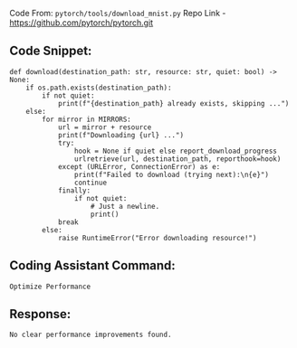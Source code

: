 Code From: `pytorch/tools/download_mnist.py` 
Repo Link - https://github.com/pytorch/pytorch.git


## Code Snippet:

```
def download(destination_path: str, resource: str, quiet: bool) -> None:
    if os.path.exists(destination_path):
        if not quiet:
            print(f"{destination_path} already exists, skipping ...")
    else:
        for mirror in MIRRORS:
            url = mirror + resource
            print(f"Downloading {url} ...")
            try:
                hook = None if quiet else report_download_progress
                urlretrieve(url, destination_path, reporthook=hook)
            except (URLError, ConnectionError) as e:
                print(f"Failed to download (trying next):\n{e}")
                continue
            finally:
                if not quiet:
                    # Just a newline.
                    print()
            break
        else:
            raise RuntimeError("Error downloading resource!")
```

## Coding Assistant Command: 

`Optimize Performance`

## Response:

```
No clear performance improvements found.
```
